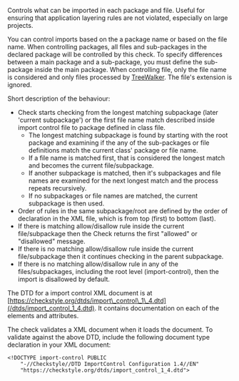Controls what can be imported in each package and file. Useful for
ensuring that application layering rules are not violated, especially on
large projects.

You can control imports based on the a package name or based on the file
name. When controlling packages, all files and sub-packages in the
declared package will be controlled by this check. To specify
differences between a main package and a sub-package, you must define
the sub-package inside the main package. When controlling file, only the
file name is considered and only files processed by
[TreeWalker](https://checkstyle.org/config.html#TreeWalker). The file's
extension is ignored.

Short description of the behaviour:

  - Check starts checking from the longest matching subpackage (later
    'current subpackage') or the first file name match described inside
    import control file to package defined in class file.
      - The longest matching subpackage is found by starting with the
        root package and examining if the any of the sub-packages or
        file definitions match the current class' package or file name.
      - If a file name is matched first, that is considered the longest
        match and becomes the current file/subpackage.
      - If another subpackage is matched, then it's subpackages and file
        names are examined for the next longest match and the process
        repeats recursively.
      - If no subpackages or file names are matched, the current
        subpackage is then used.
  - Order of rules in the same subpackage/root are defined by the order
    of declaration in the XML file, which is from top (first) to bottom
    (last).
  - If there is matching allow/disallow rule inside the current
    file/subpackage then the Check returns the first "allowed" or
    "disallowed" message.
  - If there is no matching allow/disallow rule inside the current
    file/subpackage then it continues checking in the parent subpackage.
  - If there is no matching allow/disallow rule in any of the
    files/subpackages, including the root level (import-control), then
    the import is disallowed by default.

The DTD for a import control XML document is at
[https://checkstyle.org/dtds/import\_control\_1\_4.dtd](/dtds/import_control_1_4.dtd).
It contains documentation on each of the elements and attributes.

The check validates a XML document when it loads the document. To
validate against the above DTD, include the following document type
declaration in your XML document:

<div class="wrapper">

``` 
<!DOCTYPE import-control PUBLIC
    "-//Checkstyle//DTD ImportControl Configuration 1.4//EN"
    "https://checkstyle.org/dtds/import_control_1_4.dtd">
          
```

</div>
